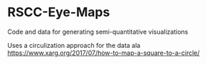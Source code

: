 # RSCC-Eye-Maps
Code and data for generating semi-quantitative visualizations

Uses a circulization approach for the data ala https://www.xarg.org/2017/07/how-to-map-a-square-to-a-circle/
